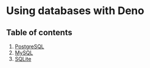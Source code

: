 # Using databases with Deno

## Table of contents

1. [PostgreSQL](./PostgreSQL/POSTGRES.MD)
2. [MySQL](./MySQL/MYSQL.MD)
3. [SQLite](./SQLite/SQLITE.MD)
